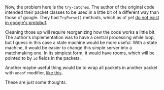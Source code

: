 Now, the problem here is the `try-catches`. 
The author of the original code intended their packet classes to be used in a little bit of a different way than those of google. They had `TryParse()` methods, which as of yet [do not exist in google's protobuf](https://github.com/protocolbuffers/protobuf/issues/4100). 

Cleaning those up will require reorganizing how the code works a little bit. The author's implementation was to have a central processing while loop, but I guess in this case a state machine would be more useful. With a state machine, it would be easier to change this simple server into a matchmaking one. In its simplest form, it would have rooms, which will be pointed to by `id` fields in the packets.

Another maybe useful thing would be to wrap all packets in another packet with `oneof` modifier, [like this](https://stackoverflow.com/a/30565011/9731532).

These are just some thoughts.